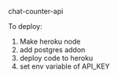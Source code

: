 chat-counter-api

To deploy: 

1) Make heroku node
2) add postgres addon
3) deploy code to heroku
4) set env variable of API_KEY